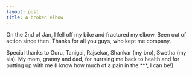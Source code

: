 ```yaml
---
layout: post
title: A broken elbow
---
```


On the 2nd of Jan, I fell off my bike and fractured my elbow. Been out of action since then. Thanks for all you guys, who kept me company.

Special thanks to Guru, Tanigai, Rajsekar, Shankar (my bro), Swetha (my sis). My mom, granny and dad, for nurrsing me back to health and for putting up with me (I know how much of a pain in the \*\*\*, I can be!)
